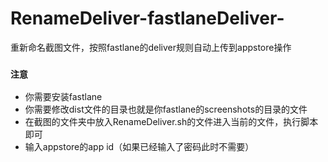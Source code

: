 # RenameDeliver-fastlaneDeliver-
重新命名截图文件，按照fastlane的deliver规则自动上传到appstore操作

### `注意`
* 你需要安装fastlane
* 你需要修改dist文件的目录也就是你fastlane的screenshots的目录的文件
* 在截图的文件夹中放入RenameDeliver.sh的文件进入当前的文件，执行脚本即可
* 输入appstore的app id（如果已经输入了密码此时不需要）

